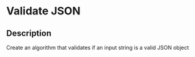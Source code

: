 # Validate JSON
## Description

Create an algorithm that validates if an input string is a valid JSON object